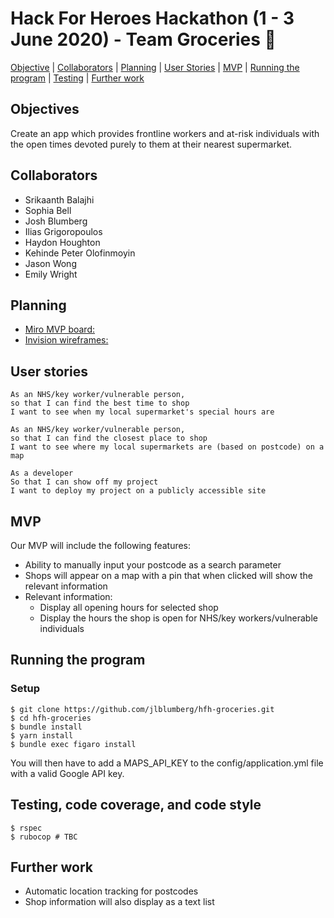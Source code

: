 # Hack For Heroes Hackathon (1 - 3 June 2020) - Team Groceries 🛒

[Objective](#objective) | [Collaborators](#collaborators) | [Planning](#planning) | [User Stories](#user_stories) | [MVP](#MVP) | [Running the program](#running_the_program) | [Testing](#testing) | [Further work](#further_work) 

## <a name="objectives">Objectives</a>

Create an app which provides frontline workers and at-risk individuals with the open times devoted purely to them at their
nearest supermarket.

## <a name="collaborators">Collaborators</a>

- Srikaanth Balajhi
- Sophia Bell
- Josh Blumberg
- Ilias Grigoropoulos
- Haydon Houghton
- Kehinde Peter Olofinmoyin
- Jason Wong
- Emily Wright

## <a name="planning">Planning</a>

- [Miro MVP board:](https://miro.com/app/board/o9J_kr0yDm4=/)
- [Invision wireframes:](https://jason842465.invisionapp.com/freehand/hfh-groceries-K7tpa9Jf9?v=vjZVtVETrCEbCjPjKYYovg%3D%3D&linkshare=urlcopied)

## <a name="user_stories">User stories</a>

```
As an NHS/key worker/vulnerable person,
so that I can find the best time to shop
I want to see when my local supermarket's special hours are
```
```
As an NHS/key worker/vulnerable person,
so that I can find the closest place to shop
I want to see where my local supermarkets are (based on postcode) on a map
```
```
As a developer
So that I can show off my project
I want to deploy my project on a publicly accessible site
```

## <a name="MVP">MVP</a>

Our MVP will include the following features:

- Ability to manually input your postcode as a search parameter
- Shops will appear on a map with a pin that when clicked will show the relevant information
- Relevant information:
  - Display all opening hours for selected shop
  - Display the hours the shop is open for NHS/key workers/vulnerable individuals

## <a name="running_the_program">Running the program</a>

### Setup
```
$ git clone https://github.com/jlblumberg/hfh-groceries.git
$ cd hfh-groceries
$ bundle install
$ yarn install
$ bundle exec figaro install
```
You will then have to add a MAPS_API_KEY to the config/application.yml file with a valid Google API key.

## <a name="testing">Testing, code coverage, and code style</a>
```
$ rspec 
$ rubocop # TBC
```

## <a name="further_work">Further work</a>

- Automatic location tracking for postcodes
- Shop information will also display as a text list